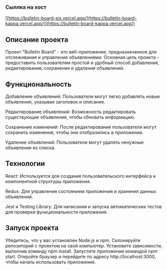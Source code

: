 ### Сыллка на хост 
[[https://bulletin-board-six.vercel.app/](https://bulletin-board-kappa.vercel.app/)](https://bulletin-board-kappa.vercel.app/)
## Описание проекта
Проект "Bulletin Board" - это веб-приложение, предназначенное для отслеживания и управления объявлениями. Основная цель проекта - предоставить пользователям простой и удобный способ добавления, редактирования, сохранения и удаления объявлений.

## Функциональность
Добавление объявлений: Пользователи могут легко добавлять новые объявления, указывая заголовок и описание.

Редактирование объявлений: Возможность редактировать существующие объявления, чтобы обновить информацию.

Сохранение изменений: После редактирования пользователи могут сохранить изменения, чтобы они отобразились в приложении.

Удаление объявлений: Пользователи могут удалять ненужные объявления из списка.

## Технологии
React: Используется для создания пользовательского интерфейса и компонентной структуры приложения.

Redux: Для управления состоянием приложения и хранения данных объявлений.

Jest и Testing Library: Для написания и запуска автоматических тестов для проверки функциональности приложения.

## Запуск проекта
Убедитесь, что у вас установлен Node.js и npm.
Склонируйте репозиторий с проектом на свой компьютер.
Установите зависимости, выполнив команду npm install.
Запустите приложение командой npm start.
Откройте браузер и перейдите по адресу http://localhost:3000, чтобы начать использовать приложение.
